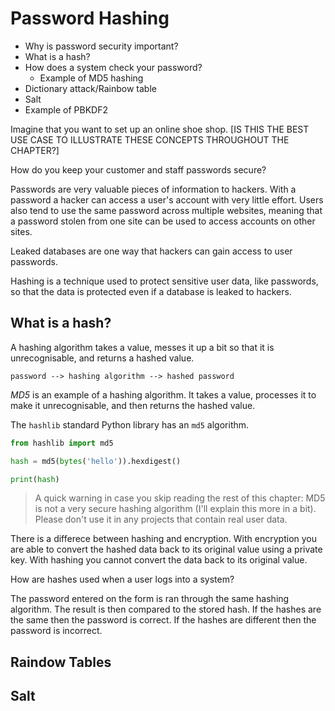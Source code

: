 # Password Hashing

- Why is password security important?
- What is a hash?
- How does a system check your password?
  - Example of MD5 hashing
- Dictionary attack/Rainbow table
- Salt
- Example of PBKDF2


Imagine that you want to set up an online shoe shop. [IS THIS THE BEST USE CASE TO ILLUSTRATE THESE CONCEPTS THROUGHOUT THE CHAPTER?] 

How do you keep your customer and staff passwords secure?

Passwords are very valuable pieces of information to hackers. With a password a hacker can access a user's account with very little effort. Users also tend to use the same password across multiple websites, meaning that a password stolen from one site can be used to access accounts on other sites.

Leaked databases are one way that hackers can gain access to user passwords. 

Hashing is a technique used to protect sensitive user data, like passwords, so that the data is protected even if a database is leaked to hackers.

## What is a hash?

A hashing algorithm takes a value, messes it up a bit so that it is unrecognisable, and returns a hashed value. 

```text
password --> hashing algorithm --> hashed password
```

*MD5* is an example of a hashing algorithm. It takes a value, processes it to make it unrecognisable, and then returns the hashed value.

The `hashlib` standard Python library has an `md5` algorithm.

```python
from hashlib import md5

hash = md5(bytes('hello')).hexdigest()

print(hash)
```


> A quick warning in case you skip reading the rest of this chapter: MD5 is not a very secure hashing algorithm (I'll explain this more in a bit). Please don't use it in any projects that contain real user data.  

There is a differece between hashing and encryption. With encryption you are able to convert the hashed data back to its original value using a private key. With hashing you cannot convert the data back to its original value.

How are hashes used when a user logs into a system?

The password entered on the form is ran through the same hashing algorithm. The result is then compared to the stored hash. If the hashes are the same then the password is correct. If the hashes are different then the password is incorrect.


## Raindow Tables



## Salt
